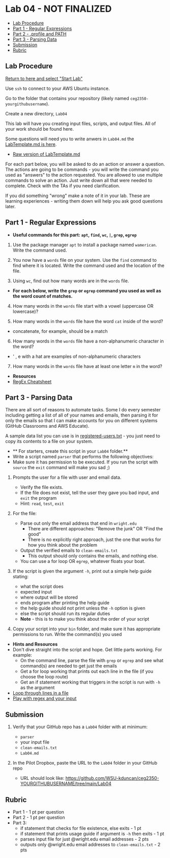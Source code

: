 # Lab 04 - NOT FINALIZED

- [Lab Procedure](#Lab-Procedure)
- [Part 1 - Regular Expressions](#Part-1---Regular-Expressions)
- [Part 2 - .profile and PATH](#Part-2---.profile-and-PATH)
- [Part 3 - Parsing Data](#Part-3---Parsing-Data)
- [Submission](#Submission)
- [Rubric](#Rubric)

## Lab Procedure

[Return to here and select "Start Lab"](https://awsacademy.instructure.com/courses/13249/modules/items/1136419)

Use `ssh` to connect to your AWS Ubuntu instance.

Go to the folder that contains your repository (likely named `ceg2350-yourgithubusername`).

Create a new directory, `Lab04`

This lab will have you creating input files, scripts, and output files. All of your work should be found here.

Some questions will need you to write anwers in `Lab04.md` the [LabTemplate.md is here](LabTemplate.md).

- [Raw version of LabTemplate.md](https://raw.githubusercontent.com/pattonsgirl/Spring2022-CEG2350/main/Labs/Lab04/LabTemplate.md)

For each part below, you will be asked to do an action or answer a question. The actions are going to be commands - you will write the command you used as "answers" to the action requested. You are allowed to use multiple commands to solve an action. Just write down all that were needed to complete. Check with the TAs if you need clarification.

If you did something "wrong" make a note of it in your lab. These are learning experiences - writing them down will help you ask good questions later.

## Part 1 - Regular Expressions

- **Useful commands for this part: `apt`, `find`, `wc`, `|`, `grep`, `egrep`**

1. Use the package manager `apt` to install a package named `wamerican`. Write the command used.

2. You now have a `words` file on your system. Use the `find` command to find where it is located. Write the command used and the location of the file.

3. Using `wc`, find out how many words are in the `words` file.

- **For each below, write the `grep` or `egrep` command you used as well as the word count of matches.**

4. How many words in the `words` file start with a vowel (uppercase OR lowercase)?

5. How many words in the `words` file have the word `cat` inside of the word?

- concatenate, for example, should be a match

6. How many words in the `words` file have a non-alphanumeric character in the word?

- ' , e with a hat are examples of non-alphanumeric characters

7. How many words in the `words` file have at least one letter `m` in the word?

- **Resources**
- [RegEx Cheatsheet](http://web.mit.edu/hackl/www/lab/turkshop/slides/regex-cheatsheet.pdf)

## Part 3 - Parsing Data

There are all sort of reasons to automate tasks. Some I do every semester including getting a list of all of your names and emails, then parsing it for only the emails so that I can make accounts for you on different systems (GitHub Classrooms and AWS Educate).

A sample data list you can use is in [registered-users.txt](registered-users.txt) - you just need to copy its contents to a file on your system.

- ** For starters, create this script in your `Lab04` folder.**
- Write a script named `parser` that performs the following objectives:
- Make sure it has permission to be executed. If you run the script with `source` the `exit` command will make you sad ;)

1. Prompts the user for a file with user and email data.

   - Verify the file exists.
   - If the file does not exist, tell the user they gave you bad input, and `exit` the program
   - Hint: `read`, `test`, `exit`

2. For the file:

   - Parse out only the email address that end in `wright.edu`
     - There are different approaches: "Remove the junk" OR "Find the good"
     - There is no explicitly right approach, just the one that works for how you think about the problem
   - Output the verified emails to `clean-emails.txt`
     - This output should only contains the emails, and nothing else.
   - You can use a for loop OR `egrep`, whatever floats your boat.

3. If the script is given the argument `-h`, print out a simple help guide stating:

   - what the script does
   - expected input
   - where output will be stored
   - ends program after printing the help guide
   - the help guide should not print unless the `-h` option is given
   - else the script should run its regular duties
   - **Note** - this is to make you think about the order of your script

4. Copy your script into your `bin` folder, and make sure it has appropriate permissions to run. Write the command(s) you used

- **Hints and Resources**
- Don't dive straight into the script and hope. Get little parts working. For example:
  - On the command line, parse the file with `grep` or `egrep` and see what command(s) are needed to get just the emails
  - Get a for loop working that prints out each line in the file (if you choose the loop route)
  - Get an if statement working that triggers in the script is run with `-h` as the argument
- [Loop through lines in a file](https://codefather.tech/blog/bash-loop-through-lines-file/)
- [Play with regex and your input](https://regex101.com/)

## Submission

1. Verify that your GitHub repo has a `Lab04` folder with at minimum:

   - `parser`
   - your input file
   - `clean-emails.txt`
   - `Lab04.md`

2. In the Pilot Dropbox, paste the URL to the `Lab04` folder in your GitHub repo
   - URL should look like: https://github.com/WSU-kduncan/ceg2350-YOURGITHUBUSERNAME/tree/main/Lab04

## Rubric

- Part 1 - 1 pt per question
- Part 2 - 1 pt per question
- Part 3:
  - if statement that checks for file existence, else exits - 1 pt
  - if statement that prints usage guide if argument is `-h` then exits - 1 pt
  - parses input file for just @wright.edu email addresses - 2 pts
  - outputs only @wright.edu email addresses to `clean-emails.txt` - 2 pts
